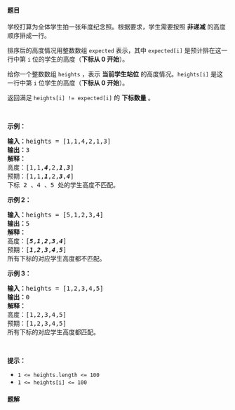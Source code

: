 #### 题目
<p>学校打算为全体学生拍一张年度纪念照。根据要求，学生需要按照 <strong>非递减</strong> 的高度顺序排成一行。</p>

<p>排序后的高度情况用整数数组 <code>expected</code> 表示，其中 <code>expected[i]</code> 是预计排在这一行中第 <code>i</code> 位的学生的高度（<strong>下标从 0 开始</strong>）。</p>

<p>给你一个整数数组 <code>heights</code> ，表示 <strong>当前学生站位</strong> 的高度情况。<code>heights[i]</code> 是这一行中第 <code>i</code> 位学生的高度（<strong>下标从 0 开始</strong>）。</p>

<p>返回满足<em> </em><code>heights[i] != expected[i]</code> 的 <strong>下标数量</strong> 。</p>

<p>&nbsp;</p>

<p><strong>示例：</strong></p>

<pre>
<strong>输入：</strong>heights =&nbsp;[1,1,4,2,1,3]
<strong>输出：</strong>3 
<strong>解释：</strong>
高度：[1,1,<em><strong>4</strong></em>,2,<em><strong>1</strong></em>,<em><strong>3</strong></em>]
预期：[1,1,<em><strong>1</strong></em>,2,<em><strong>3</strong></em>,<em><strong>4</strong></em>]
下标 2 、4 、5 处的学生高度不匹配。</pre>

<p><strong>示例 2：</strong></p>

<pre>
<strong>输入：</strong>heights = [5,1,2,3,4]
<strong>输出：</strong>5
<strong>解释：</strong>
高度：[<em><strong>5</strong></em>,<em><strong>1</strong></em>,<em><strong>2</strong></em>,<em><strong>3</strong></em>,<em><strong>4</strong></em>]
预期：[<em><strong>1</strong></em>,<em><strong>2</strong></em>,<em><strong>3</strong></em>,<em><strong>4</strong></em>,<em><strong>5</strong></em>]
所有下标的对应学生高度都不匹配。</pre>

<p><strong>示例 3：</strong></p>

<pre>
<strong>输入：</strong>heights = [1,2,3,4,5]
<strong>输出：</strong>0
<strong>解释：</strong>
高度：[1,2,3,4,5]
预期：[1,2,3,4,5]
所有下标的对应学生高度都匹配。</pre>

<p>&nbsp;</p>

<p><strong>提示：</strong></p>

<ul>
	<li><code>1 &lt;= heights.length &lt;= 100</code></li>
	<li><code>1 &lt;= heights[i] &lt;= 100</code></li>
</ul>


 #### 题解
